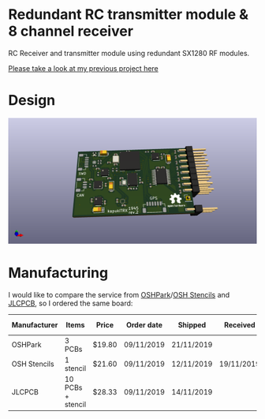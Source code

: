 # Redundant RC transmitter module & 8 channel receiver
RC Receiver and transmitter module using redundant SX1280 RF modules.

[Please take a look at my previous project here](https://github.com/bodri/RcReceiver)

# Design
![KiCAD 3D view](images/3dimage.png)

# Manufacturing
I would like to compare the service from [OSHPark](http://oshpark.com)/[OSH Stencils](https://www.oshstencils.com) and [JLCPCB](http://jlcpcb.com), so I ordered the same board:

| Manufacturer | Items             | Price  | Order date | Shipped    | Received   | Total days |
|--------------|-------------------|--------|------------|------------|------------|------------|
| OSHPark      | 3 PCBs            | $19.80 | 09/11/2019 | 21/11/2019 |            |            |
| OSH Stencils | 1 stencil         | $21.60 | 09/11/2019 | 12/11/2019 | 19/11/2019 | 10         |
| JLCPCB       | 10 PCBs + stencil | $28.33 | 09/11/2019 | 14/11/2019 |            |            |

